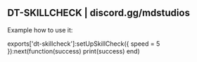 ## DT-SKILLCHECK | discord.gg/mdstudios

Example how to use it: 


exports['dt-skillcheck']:setUpSkillCheck({ speed = 5 }):next(function(success)
    print(success)
end)

